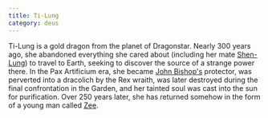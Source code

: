 ```yaml
---
title: Ti-Lung
category: deus
---
```

Ti-Lung is a gold dragon from the planet of Dragonstar. Nearly 300 years ago, she abandoned everything she cared about (including her mate [Shen-Lung](npc-shen-lung)) to travel to Earth, seeking to discover the source of a strange power there. In the Pax Artificium era, she became [John Bishop's](/pax/npcs/bishop.html) protector, was perverted into a dracolich by the Rex wraith, was later destroyed during the final confrontation in the Garden, and her tainted soul was cast into the sun for purification. Over 250 years later, she has returned somehow in the form of a young man called [Zee](char-public-james).
